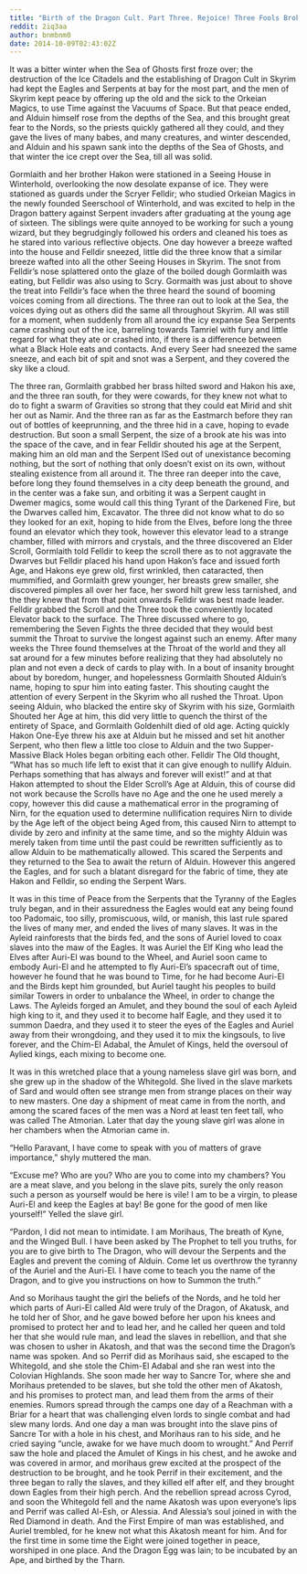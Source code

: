 ```yaml
---
title: "Birth of the Dragon Cult. Part Three. Rejoice! Three Fools Broke Time and Oh Yeah Man Now Rules Cyrod."
reddit: 2iq3aa
author: bnmbnm0
date: 2014-10-09T02:43:02Z
---
```


It was a bitter winter when the Sea of Ghosts first froze over; the destruction of the Ice Citadels and the establishing of Dragon Cult in Skyrim had kept the Eagles and Serpents at bay for the most part, and the men of Skyrim kept peace by offering up the old and the sick to the Orkeian Magics, to use Time against the Vacuums of Space. But that peace ended, and Alduin himself rose from the depths of the Sea, and this brought great fear to the Nords, so the priests quickly gathered all they could, and they gave the lives of many babes, and many creatures, and winter descended, and Alduin and his spawn sank into the depths of the Sea of Ghosts, and that winter the ice crept over the Sea, till all was solid. 

Gormlaith and her brother Hakon were stationed in a Seeing House in Winterhold, overlooking the now desolate expanse of ice. They were stationed as guards under the Scryer Felldir; who studied Orkeian Magics in the newly founded Seerschool of Winterhold, and was excited to help in the Dragon battery against Serpent invaders after graduating at the young age of sixteen. The siblings were quite annoyed to be working for such a young wizard, but they begrudgingly followed his orders and cleaned his toes as he stared into various reflective objects. One day however a breeze wafted into the house and Felldir sneezed, little did the three know that a similar breeze wafted into all the other Seeing Houses in Skyrim. The snot from Felldir’s nose splattered onto the glaze of the boiled dough Gormlaith was eating, but Felldir was also using to Scry. Gormaith was just about to shove the treat into Felldir’s face when the three heard the sound of booming voices coming from all directions. The three ran out to look at the Sea, the voices dying out as others did the same all throughout Skyrim. All was still for a moment, when suddenly from all around the icy expanse Sea Serpents came crashing out of the ice, barreling towards Tamriel with fury and little regard for what they ate or crashed into, if there is a difference between what a Black Hole eats and contacts. And every Seer had sneezed the same sneeze, and each bit of spit and snot was a Serpent, and they covered the sky like a cloud.

The three ran, Gormlaith grabbed her brass hilted sword and Hakon his axe, and the three ran south, for they were cowards, for they knew not what to do to fight a swarm of Gravities so strong that they could eat Mirid and shit her out as Namir. And the three ran as far as the Eastmarch before they ran out of bottles of keeprunning, and the three hid in a cave, hoping to evade destruction. But soon a small Serpent, the size of a brook ate his was into the space of the cave, and in fear Felldir shouted his age at the Serpent, making him an old man and the Serpent ISed out of unexistance becoming nothing, but the sort of nothing that only doesn’t exist on its own, without stealing existence from all around it. The three ran deeper into the cave, before long they found themselves in a city deep beneath the ground, and in the center was a fake sun, and orbiting it was a Serpent caught in Dwemer magics, some would call this thing Tyrant of the Darkened Fire, but the Dwarves called him, Excavator. The three did not know what to do so they looked for an exit, hoping to hide from the Elves, before long the three found an elevator which they took, however this elevator lead to a strange chamber, filled with mirrors and crystals, and the three discovered an Elder Scroll, Gormlaith told Felldir to keep the scroll there as to not aggravate the Dwarves but Felldir placed his hand upon Hakon’s face and issued forth Age, and Hakons eye grew old, first wrinkled, then cataracted, then mummified, and Gormlaith grew younger, her breasts grew smaller, she discovered pimples all over her face, her sword hilt grew less tarnished, and the they knew that from that point onwards Felldir was best made leader. Felldir grabbed the Scroll and the Three took the conveniently located Elevator back to the surface. The Three discussed where to go, remembering the Seven Fights the three decided that they would best summit the Throat to survive the longest against such an enemy. After many weeks the Three found themselves at the Throat of the world and they all sat around for a few minutes before realizing that they had absolutely no plan and not even a deck of cards to play with. In a bout of insanity brought about by boredom, hunger, and hopelessness Gormlaith Shouted Alduin’s name, hoping to spur him into eating faster. This shouting caught the attention of every Serpent in the Skyrim who all rushed the Throat. Upon seeing Alduin, who blacked the entire sky of Skyrim with his size, Gormlaith Shouted her Age at him, this did very little to quench the thirst of the entirety of Space, and Gormlaith Goldenhilt died of old age. Acting quickly Hakon One-Eye threw his axe at Alduin but he missed and set hit another Serpent, who then flew a little too close to Alduin and the two Supper-Massive Black Holes began orbiting each other. Felldir The Old thought, “What has so much life left to exist that it can give enough to nullify Alduin. Perhaps something that has always and forever will exist!” and at that Hakon attempted to shout the Elder Scroll’s Age at Alduin, this of course did not work because the Scrolls have no Age and the one he used merely a copy, however this did cause a mathematical error in the programing of Nirn, for the equation used to determine nullification requires Nirn to divide by the Age left of the object being Aged from, this caused Nirn to attempt to divide by zero and infinity at the same time, and so the mighty Alduin was merely taken from time until the past could be rewritten sufficiently as to allow Alduin to be mathematically allowed. This scared the Serpents and they returned to the Sea to await the return of Alduin. However this angered the Eagles, and for such a blatant disregard for the fabric of time, they ate Hakon and Felldir, so ending the Serpent Wars.

It was in this time of Peace from the Serpents that the Tyranny of the Eagles truly began, and in their assuredness the Eagles would eat any being found too Padomaic, too silly, promiscuous, wild, or manish, this last rule spared the lives of many mer, and ended the lives of many slaves. It was in the Ayleid rainforests that the birds fed, and the sons of Auriel loved to coax slaves into the maw of the Eagles. It was Auriel the Elf King who lead the Elves after Auri-El was bound to the Wheel, and Auriel soon came to embody Auri-El and he attempted to fly Auri-El’s spacecraft out of time, however he found that he was bound to Time, for he had become Auri-El and the Birds kept him grounded, but Auriel taught his peoples to build similar Towers in order to unbalance the Wheel, in order to change the Laws. The Ayleids forged an Amulet, and they bound the soul of each Ayleid high king to it, and they used it to become half Eagle, and they used it to summon Daedra, and they used it to steer the eyes of the Eagles and Auriel away from their wrongdoing, and they used it to mix the kingsouls, to live forever, and the Chim-El Adabal, the Amulet of Kings, held the oversoul of Aylied kings, each mixing to become one. 

It was in this wretched place that a young nameless slave girl was born, and she grew up in the shadow of the Whitegold. She lived in the slave markets of Sard and would often see strange men from strange places on their way to new masters. One day a shipment of meat came in from the north, and among the scared faces of the men was a Nord at least ten feet tall, who was called The Atmorian. Later that day the young slave girl was alone in her chambers when the Atmorian came in.

“Hello Paravant, I have come to speak with you of matters of grave importance,” shyly muttered the man.

“Excuse me? Who are you? Who are you to come into my chambers? You are a meat slave, and you belong in the slave pits, surely the only reason such a person as yourself would be here is vile! I am to be a virgin, to please Auri-El and keep the Eagles at bay! Be gone for the good of men like yourself!” Yelled the slave girl.

“Pardon, I did not mean to intimidate. I am Morihaus, The breath of Kyne, and the Winged Bull. I have been asked by The Prophet to tell you truths, for you are to give birth to The Dragon, who will devour the Serpents and the Eagles and prevent the coming of Alduin. Come let us overthrow the tyranny of the Auriel and the Auri-El. I have come to teach you the name of the Dragon, and to give you instructions on how to Summon the truth.”

And so Morihaus taught the girl the beliefs of the Nords, and he told her which parts of Auri-El called Ald were truly of the Dragon, of Akatusk, and he told her of Shor, and he gave bowed before her upon his knees and promised to protect her and to lead her, and he called her queen and told her that she would rule man, and lead the slaves in rebellion, and that she was chosen to usher in Akatosh, and that was the second time the Dragon’s name was spoken. And so Perrif did as Morihaus said, she escaped to the Whitegold, and she stole the Chim-El Adabal and she ran west into the Colovian Highlands. She soon made her way to Sancre Tor, where she and Morihaus pretended to be slaves, but she told the other men of Akatosh, and his promises to protect man, and lead them from the arms of their enemies. Rumors spread through the camps one day of a Reachman with a Briar for a heart that was challenging elven lords to single combat and had slew many lords. And one day a man was brought into the slave pins of Sancre Tor with a hole in his chest, and Morihaus ran to his side, and he cried saying “uncle, awake for we have much doom to wrought.” And Perrif saw the hole and placed the Amulet of Kings in his chest, and he awoke and was covered in armor, and morihaus grew excited at the prospect of the destruction to be brought, and he took Perrif in their excitement, and the three began to rally the slaves, and they killed elf after elf, and they brought down Eagles from their high perch. And the rebellion spread across Cyrod, and soon the Whitegold fell and the name Akatosh was upon everyone’s lips and Perrif was called Al-Esh, or Alessia. And Alessia’s soul joined in with the Red Diamond in death. And the First Empire of man was established, and Auriel trembled, for he knew not what this Akatosh meant for him. And for the first time in some time the Eight were joined together in peace, worshiped in one place. And the Dragon Egg was lain; to be incubated by an Ape, and birthed by the Tharn.

